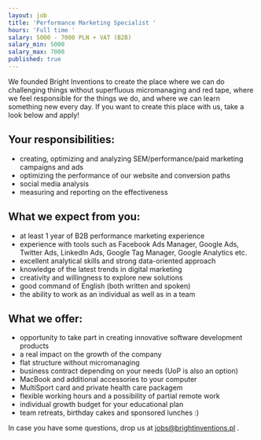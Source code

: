 ```yaml
---
layout: job
title: 'Performance Marketing Specialist '
hours: 'Full time '
salary: 5000 - 7000 PLN + VAT (B2B)
salary_min: 5000
salary_max: 7000
published: true
---
```

We founded Bright Inventions to create the place where we can do challenging things without superfluous micromanaging and red tape, where we feel responsible for the things we do, and where we can learn something new every day. If you want to create this place with us, take a look below and apply! 

## Your responsibilities:

* creating, optimizing and analyzing SEM/performance/paid marketing campaigns and ads
* optimizing the performance of our website and conversion paths
* social media analysis
* measuring and reporting on the effectiveness 

## What we expect from you:

* at least 1 year of B2B performance marketing experience
* experience with tools such as Facebook Ads Manager, Google Ads, Twitter Ads, LinkedIn Ads, Google Tag Manager, Google Analytics etc.
* excellent analytical skills and strong data-oriented approach 
* knowledge of the latest trends in digital marketing
* creativity and willingness to explore new solutions
* good command of English (both written and spoken) 
* the ability to work as an individual as well as in a team 

## What we offer:

* opportunity to take part in creating innovative software development products
* a real impact on the growth of the company 
* flat structure without micromanaging 
* business contract depending on your needs (UoP is also an option)
* MacBook and additional accessories to your computer
* MultiSport card and private health care packagem
* flexible working hours and a possibility of partial remote work
* individual growth budget for your educational plan
* team retreats, birthday cakes and sponsored lunches :)

In case you have some questions, drop us at jobs@brightinventions.pl .
